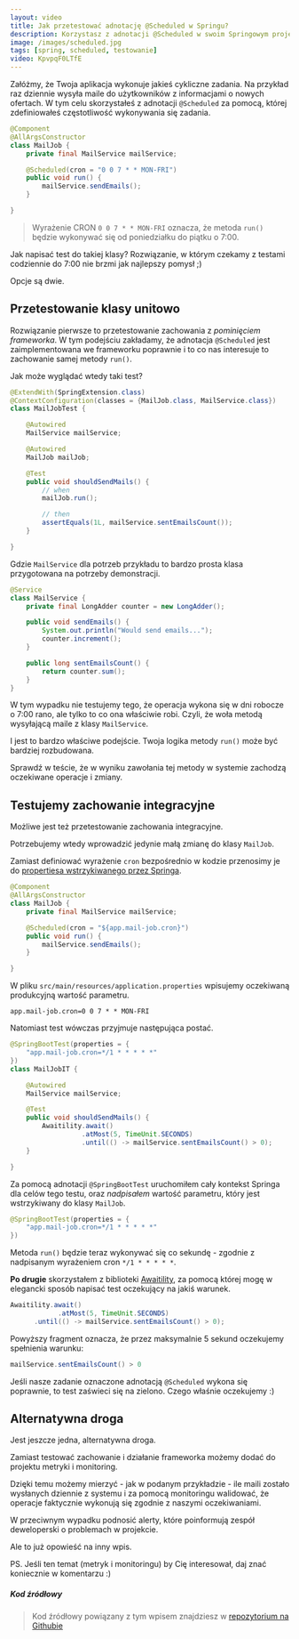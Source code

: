 ```yaml
---
layout:	video
title: Jak przetestować adnotację @Scheduled w Springu?
description: Korzystasz z adnotacji @Scheduled w swoim Springowym projekcie i chciałbyś mieć pewność, że wykona się ona poprawnie? Chciałbyś napisać do niej test, ale nie do końca wiesz jak się za niego zabrać? Zapraszam do środka, gdzie rozwieję Twoje wszystkie wątpliwości! :)
image: /images/scheduled.jpg
tags: [spring, scheduled, testowanie]
video: KpvpqF0LTfE
---
```



Załóżmy, że Twoja aplikacja wykonuje jakieś cykliczne zadania. Na przykład raz dziennie wysyła maile do użytkowników z informacjami o nowych ofertach. W tym celu skorzystałeś z adnotacji `@Scheduled` za pomocą, której zdefiniowałeś częstotliwość wykonywania się zadania.

```java
@Component
@AllArgsConstructor
class MailJob {
    private final MailService mailService;

    @Scheduled(cron = "0 0 7 * * MON-FRI")
    public void run() {
        mailService.sendEmails();
    }

}
```

> Wyrażenie CRON `0 0 7 * * MON-FRI` oznacza, że metoda `run()` będzie wykonywać się od poniedziałku do piątku o 7:00.

Jak napisać test do takiej klasy? Rozwiązanie, w którym czekamy z testami codziennie do 7:00 nie brzmi jak najlepszy pomysł ;)

Opcje są dwie.

## Przetestowanie klasy unitowo
Rozwiązanie pierwsze to przetestowanie zachowania z _pominięciem frameworka_. W tym podejściu zakładamy, że adnotacja `@Scheduled` jest zaimplementowana we frameworku poprawnie i to co nas interesuje to zachowanie samej metody `run()`.

Jak może wyglądać wtedy taki test?

```java
@ExtendWith(SpringExtension.class)
@ContextConfiguration(classes = {MailJob.class, MailService.class})
class MailJobTest {

    @Autowired
    MailService mailService;

    @Autowired
    MailJob mailJob;

    @Test
    public void shouldSendMails() {
        // when
        mailJob.run();

        // then
        assertEquals(1L, mailService.sentEmailsCount());
    }

}
```

Gdzie `MailService` dla potrzeb przykładu to bardzo prosta klasa przygotowana na potrzeby demonstracji.

```java
@Service
class MailService {
    private final LongAdder counter = new LongAdder();

    public void sendEmails() {
        System.out.println("Would send emails...");
        counter.increment();
    }

    public long sentEmailsCount() {
        return counter.sum();
    }
}
```

W tym wypadku nie testujemy tego, że operacja wykona się w dni robocze o 7:00 rano, ale tylko to co ona właściwie robi. Czyli, że woła metodą wysyłającą maile z klasy `MailService`.

I jest to bardzo właściwe podejście. Twoja logika metody `run()` może być bardziej rozbudowana.

Sprawdź w teście, że w wyniku zawołania tej metody w systemie zachodzą oczekiwane operacje i zmiany.

## Testujemy zachowanie integracyjne

Możliwe jest też przetestowanie zachowania integracyjne.

Potrzebujemy wtedy wprowadzić jedynie małą zmianę do klasy `MailJob`.

Zamiast definiować wyrażenie `cron` bezpośrednio w kodzie przenosimy je do [propertiesa wstrzykiwanego przez Springa](https://strony.sztukakodu.pl/jak-pracowac-z-propertiesami-w-springu-najlepsze-praktyki-i-rady/).

```java
@Component
@AllArgsConstructor
class MailJob {
    private final MailService mailService;

    @Scheduled(cron = "${app.mail-job.cron}")
    public void run() {
        mailService.sendEmails();
    }

}
```

W pliku `src/main/resources/application.properties` wpisujemy oczekiwaną produkcyjną wartość parametru.

```
app.mail-job.cron=0 0 7 * * MON-FRI
```

Natomiast test wówczas przyjmuje następująca postać.

```java
@SpringBootTest(properties = {
    "app.mail-job.cron=*/1 * * * * *"
})
class MailJobIT {

    @Autowired
    MailService mailService;

    @Test
    public void shouldSendMails() {
        Awaitility.await()
                  .atMost(5, TimeUnit.SECONDS)
                  .until(() -> mailService.sentEmailsCount() > 0);
    }

}
```

Za pomocą adnotacji `@SpringBootTest` uruchomiłem cały kontekst Springa dla celów tego testu, oraz _nadpisałem_ wartość parametru, który jest wstrzykiwany do klasy `MailJob`. 

```java
@SpringBootTest(properties = {
    "app.mail-job.cron=*/1 * * * * *"
})
```

Metoda `run()` będzie teraz wykonywać się co sekundę - zgodnie z nadpisanym wyrażeniem cron `*/1 * * * * *`.

**Po drugie** skorzystałem z biblioteki [Awaitility](https://github.com/awaitility/awaitility), za pomocą której mogę w elegancki sposób napisać test oczekujący na jakiś warunek.

```java
Awaitility.await()
		    .atMost(5, TimeUnit.SECONDS)
      .until(() -> mailService.sentEmailsCount() > 0);
```

Powyższy fragment oznacza, że przez maksymalnie 5 sekund oczekujemy spełnienia warunku:

```java
mailService.sentEmailsCount() > 0
```

Jeśli nasze zadanie oznaczone adnotacją `@Scheduled` wykona się poprawnie, to test zaświeci się na zielono. Czego właśnie oczekujemy :)


## Alternatywna droga

Jest jeszcze jedna, alternatywna droga.

Zamiast testować zachowanie i działanie frameworka możemy dodać do projektu metryki i monitoring.

Dzięki temu możemy mierzyć - jak w podanym przykładzie - ile maili zostało wysłanych dziennie z systemu i za pomocą monitoringu walidować, że operacje faktycznie wykonują się zgodnie z naszymi oczekiwaniami.

W przeciwnym wypadku podnosić alerty, które poinformują zespół deweloperski o problemach w projekcie.

Ale to już opowieść na inny wpis.

PS. Jeśli ten temat (metryk i monitoringu) by Cię interesował, daj znać koniecznie w komentarzu :)


##### Kod źródłowy
> Kod źródłowy powiązany z tym wpisem znajdziesz w [repozytorium na Githubie](https://github.com/sztukakodu/code-examples/tree/master/testing-scheduled)
